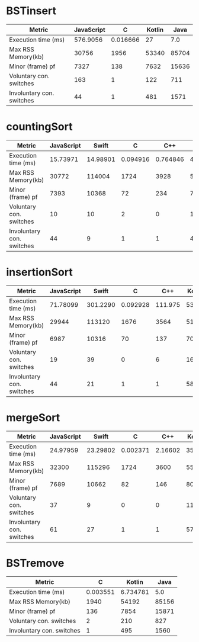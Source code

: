 
#  BSTinsert 

| Metric | JavaScript | C | Kotlin | Java | 
| - |  - |  - |  - |  - | 
| Execution time (ms) | 576.9056  | 0.016666  | 27  | 7.0  | 
| Max RSS Memory(kb) | 30756  | 1956  | 53340  | 85704  | 
| Minor (frame) pf | 7327  | 138  | 7632  | 15636  | 
| Voluntary con. switches | 163  | 1  | 122  | 711  | 
| Involuntary con. switches | 44  | 1  | 481  | 1571  | 

#  countingSort 

| Metric | JavaScript | Swift | C | C++ | Kotlin | Java | 
| - |  - |  - |  - |  - |  - |  - | 
| Execution time (ms) | 15.73971  | 14.98901  | 0.094916  | 0.764846  | 4.529477  | 12.0  | 
| Max RSS Memory(kb) | 30772  | 114004  | 1724  | 3928  | 51860  | 85652  | 
| Minor (frame) pf | 7393  | 10368  | 72  | 234  | 7136  | 14494  | 
| Voluntary con. switches | 10  | 10  | 2  | 0  | 104  | 621  | 
| Involuntary con. switches | 44  | 9  | 1  | 1  | 478  | 1500  | 

#  insertionSort 

| Metric | JavaScript | Swift | C | C++ | Kotlin | Java | 
| - |  - |  - |  - |  - |  - |  - | 
| Execution time (ms) | 71.78099  | 301.2290  | 0.092928  | 111.975  | 53  | 52.0  | 
| Max RSS Memory(kb) | 29944  | 113120  | 1676  | 3564  | 51372  | 86648  | 
| Minor (frame) pf | 6987  | 10316  | 70  | 137  | 7018  | 15544  | 
| Voluntary con. switches | 19  | 39  | 0  | 6  | 169  | 644  | 
| Involuntary con. switches | 44  | 21  | 1  | 1  | 583  | 1482  | 

#  mergeSort 

| Metric | JavaScript | Swift | C | C++ | Kotlin | Java | 
| - |  - |  - |  - |  - |  - |  - | 
| Execution time (ms) | 24.97959  | 23.29802  | 0.002371  | 2.16602  | 35  | 13.0  | 
| Max RSS Memory(kb) | 32300  | 115296  | 1724  | 3600  | 55048  | 86460  | 
| Minor (frame) pf | 7689  | 10662  | 82  | 146  | 8010  | 15960  | 
| Voluntary con. switches | 37  | 9  | 0  | 0  | 117  | 754  | 
| Involuntary con. switches | 61  | 27  | 1  | 1  | 574  | 1869  | 

#  BSTremove 

| Metric | C | Kotlin | Java | 
| - |  - |  - |  - | 
| Execution time (ms) | 0.003551  | 6.734781  | 5.0  | 
| Max RSS Memory(kb) | 1940  | 54192  | 85156  | 
| Minor (frame) pf | 136  | 7854  | 15871  | 
| Voluntary con. switches | 2  | 210  | 827  | 
| Involuntary con. switches | 1  | 495  | 1560  | 

